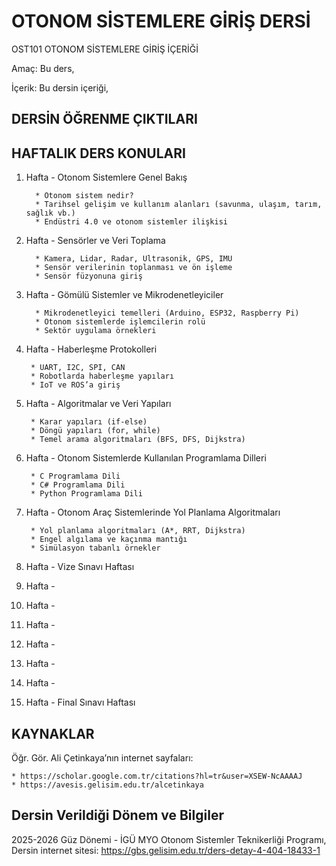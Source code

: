 # OTONOM SİSTEMLERE GİRİŞ DERSİ

OST101 OTONOM SİSTEMLERE GİRİŞ İÇERİĞİ

Amaç: Bu ders,

İçerik: Bu dersin içeriği, 

## DERSİN ÖĞRENME ÇIKTILARI

## HAFTALIK DERS KONULARI

1. Hafta - Otonom Sistemlere Genel Bakış

         * Otonom sistem nedir?
         * Tarihsel gelişim ve kullanım alanları (savunma, ulaşım, tarım, sağlık vb.)
         * Endüstri 4.0 ve otonom sistemler ilişkisi
   
2. Hafta - Sensörler ve Veri Toplama

         * Kamera, Lidar, Radar, Ultrasonik, GPS, IMU
         * Sensör verilerinin toplanması ve ön işleme
         * Sensör füzyonuna giriş

3. Hafta - Gömülü Sistemler ve Mikrodenetleyiciler

         * Mikrodenetleyici temelleri (Arduino, ESP32, Raspberry Pi)
         * Otonom sistemlerde işlemcilerin rolü
         * Sektör uygulama örnekleri

4. Hafta - Haberleşme Protokolleri

        * UART, I2C, SPI, CAN
        * Robotlarda haberleşme yapıları
        * IoT ve ROS’a giriş

5. Hafta - Algoritmalar ve Veri Yapıları

        * Karar yapıları (if-else)
        * Döngü yapıları (for, while)
        * Temel arama algoritmaları (BFS, DFS, Dijkstra)

6. Hafta - Otonom Sistemlerde Kullanılan Programlama Dilleri

        * C Programlama Dili
        * C# Programlama Dili
        * Python Programlama Dili

7. Hafta - Otonom Araç Sistemlerinde Yol Planlama Algoritmaları

        * Yol planlama algoritmaları (A*, RRT, Dijkstra)
        * Engel algılama ve kaçınma mantığı
        * Simülasyon tabanlı örnekler

8. Hafta - Vize Sınavı Haftası

9. Hafta -

10. Hafta -

11. Hafta - 

12. Hafta -

13. Hafta -

14. Hafta -

15. Hafta - Final Sınavı Haftası

## KAYNAKLAR

Öğr. Gör. Ali Çetinkaya’nın internet sayfaları:    
   
    * https://scholar.google.com.tr/citations?hl=tr&user=XSEW-NcAAAAJ      
    * https://avesis.gelisim.edu.tr/alcetinkaya       

## Dersin Verildiği Dönem ve Bilgiler    

2025-2026 Güz Dönemi - İGÜ MYO Otonom Sistemler Teknikerliği Programı, Dersin internet sitesi: https://gbs.gelisim.edu.tr/ders-detay-4-404-18433-1
